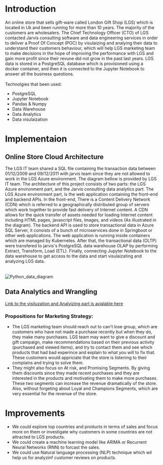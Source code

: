 # Introduction
An online store that sells gift-ware called London Gift Shop (LGS) which is located in Uk and been running for more than 10 years. The majority of the customers are wholesalers. The Chief Technology Officer (CTO) of LGS contacted Jarvis consulting software and data engineering services in order to deliver a Proof Of Concept (POC) by visulaizing and analying their data to understand their customers behaviour, which will help LGS marketing team to make decisions in the hope of improving the performance with LGS and gain more profit since their revune did not grow in the past last years. LGS data is stored in a PostgreSQL database which is provisioned using a docker container, and then it is connected to the Jupyter Notebook to answer all the business questions. 
<br/>
<br/>
Technolgies that been used:

  * PostgreSQL 
  * Jupyter Notebook
  * Pandas & Numpy
  * Data Warehouse
  * Data Analytics
  * Data visulaization

# Implementaion
## Online Store Cloud Architecture
The LGS IT team shared a SQL file containing the transaction data between 01/12/2009 and 09/12/2011 with jarvis team since they are not allowed to work in the LGS Azure environment. The diagram bellow is provided by LGS IT team. The architecture of this project consists of two parts: the LGS Azure environment part, and the Jarvis consulting data analytics part. The LGS Azure environment part, is the web application containing the front-end and backend APIs. In the front-end, There is a Content Delivery Network (CDN) which is referred to a geographically distributed group of servers which work together to provide fast delivery of Internet content. A CDN allows for the quick transfer of assets needed for loading Internet content including HTML pages, javascript files, images, and videos (As illustrated in the diagram). The backend API is used to store transactional data in Azure SQL Server, it consists of a bunch of microservices done in Springboot or other web applications. The web application is running inside containers which are managed by Kubernetes. After that, the transactional data (OLTP) were transfered to jarvis's PostgreSQL data warehouse OLAP by performing Extract, Transform, Load (ETL). Finally, connecting Jupyter Notebook to the data warehouse to get access to the data and start visulaizating and analyzing LGS data.  
<br/> <br/>
![Python_data_diagram](https://user-images.githubusercontent.com/97988554/174128383-62f57c5c-c349-4a69-b564-fba36081f6dc.jpg)
## Data Analytics and Wrangling
[Link to the visiluzation and Analyizing part is avialable here](.python_data_analytics/python_data_wrangling/retail_data_analytics_wrangling.ipynb)

### Propositions for Marketing Strategy:
* The LGS marketing team should reach out to can't lose group, which are customers who have not made a purchase recently but when they do, they make many purchases. LGS team may want to give a discount and gift campaign, make recommendations based on their previous activity (purchased and viewed items), and try to contact them and see which products that had bad experince and explain to what you will to fix that. These customers would appriciate that the store is listening to their complains and trying to solve them.
* They might also focus on At risk, and Promising Segments. By giving them discounts since they made recent purchases and they are interested in the products and motivating them to make more purchases. These two segments can increase the revenue dramatically of the store. Also, without forgeting about Loyal and Champions Segments, which are very essential for the revenue of the store.

# Improvements
* We could explore top countries and products in terms of sales and focus more on them or investigate why customers in some countries are not attracted to LGS products.
* We could create a machine learning model like ARIMA or Recurrent Neural Networks (RNN) to forcast the sales.
* We could use Natural language processing (NLP) technique which wil help us for analyzinf customer reviews on products.
